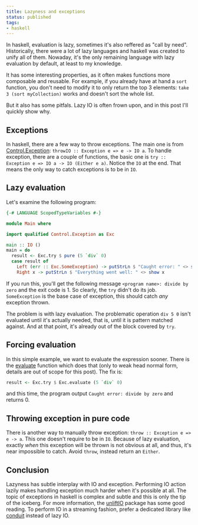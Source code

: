 ```yaml
---
title: Lazyness and exceptions
status: published
tags:
- haskell
---
```


In haskell, evaluation is lazy, sometimes it's also reffered as "call by need". Historically, there were a lot of lazy languages and haskell was created to unify all of them. Nowaday, it's the only remaining language with lazy evaluation by default, at least to my knowledge.

It has some interesting properties, as it often makes functions more composable and reusable. For example, if you already have at hand a `sort` function, you don't need to modify it to only return the top 3 elements: `take 3 (sort myCollection)` works and doesn't sort the whole list.

But it also has some pitfals. Lazy IO is often frown upon, and in this post I'll quickly show why.

## Exceptions

In haskell, there are a few way to throw exceptions. The main one is from [Control.Exception](https://hackage.haskell.org/package/base/docs/Control-Exception.html): `throwIO :: Exception e => e -> IO a`. To handle exception, there are a couple of functions, the basic one is `try :: Exception e => IO a -> IO (Either e a)`. Notice the `IO` at the end. That means the only way to catch exceptions is to be in `IO`.

## Lazy evaluation

Let's examine the following program:

```haskell
{-# LANGUAGE ScopedTypeVariables #-}

module Main where

import qualified Control.Exception as Exc

main :: IO ()
main = do
  result <- Exc.try $ pure (5 `div` 0)
  case result of
    Left (err :: Exc.SomeException) -> putStrLn $ "Caught error: " <> show err
    Right x -> putStrLn $ "Everything went well: " <> show x
```

If you run this, you'll get the following message `<program name>: divide by zero` and the exit code is 1.
So clearly, the `try` didn't do its job.  `SomeException` is the base case of exception, this should catch _any_ exception thrown.

The problem is with lazy evaluation. The problematic operation `div 5 0` isn't evaluated until it's actually needed, that is, until it is pattern matched against. And at that point, it's already out of the block covered by `try`.


## Forcing evaluation

In this simple example, we want to evaluate the expression sooner. There is the [evaluate](https://hackage.haskell.org/package/base-4.12.0.0/docs/Control-Exception.html#v:evaluate) function which does that (only to weak head normal form, details are out of scope for this post). The fix is:

```haskell
result <- Exc.try $ Exc.evaluate (5 `div` 0)
```

and this time, the program output `Caught error: divide by zero` and returns 0.

## Throwing exception in pure code

There is another way to manually throw exception: `throw :: Exception e => e -> a`. This one doesn't require to be in `IO`. Because of lazy evaluation, exactly _when_ this exception will be thrown is not obvious at all, and thus, it's near impossible to catch. Avoid `throw`, instead return an `Either`.

## Conclusion

Lazyness has subtle interplay with IO and exception. Performing IO action lazily makes handling exception much harder when it's possible at all.
The topic of exceptions in haskell is complex and subtle and this is only the tip of the iceberg. For more information, the [unliftIO](https://hackage.haskell.org/package/unliftio) package has some good reading. To perform IO in a streaming fashion, prefer a dedicated library like [conduit](http://github.com/snoyberg/conduit) instead of lazy IO.
